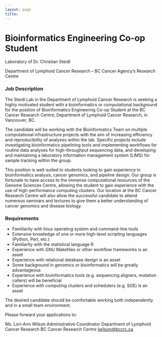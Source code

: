 ```yaml
---
layout: page
title:
---
```


# Bioinformatics Engineering Co-op Student </span>

Laboratory of Dr. Christian Steidl

Department of Lymphoid Cancer Research – BC Cancer Agency’s Research Centre

### Job Description

The Steidl Lab in the Department of Lymphoid Cancer Research is seeking a highly motivated student with a bioinformatics or computational background for the position of Bioinformatics Engineering Co-op Student at the BC Cancer Research Centre; Department of Lymphoid Cancer Research, in Vancouver, BC.

The candidate will be working with the Bioinformatics Team on multiple computational infrastructure projects with the aim of increasing efficiency and reproducibility of analyses within the lab. Specific projects include investigating bioinformatics pipelining tools and implementing workflows for routine data analyses for high-throughput sequencing data, and developing and maintaining a laboratory information management system (LIMS) for sample tracking within the group. 

This position is well-suited to students looking to gain experience in bioinformatics analysis, cancer genomics, and pipeline design. Our group is fortunate to have access to the immense computational resources of the Genome Sciences Centre, allowing the student to gain experience with the use of high-performance computing clusters. Our location at the BC Cancer Research Centre will also allow the successful candidate to attend numerous seminars and lectures to give them a better understanding of cancer genomics and disease biology.

### Requirements

- Familiarity with linux operating system and command-line tools
- Extensive knowledge of one or more high-level scripting languages (Python, Perl, etc.)
- Familiarity with the statistical language R
- Experience with GNU Makefiles or other workflow frameworks is an asset
- Experience with relational database design is an asset
- Some background in genomics or bioinformatics will be greatly advantageous
- Experience with bioinformatics tools (e.g. sequencing aligners, mutation callers) will be beneficial
- Experience with computing clusters and schedulers (e.g. SGE) is an asset

The desired candidate should be comfortable working both independently and in a small team environment.

Please forward your applications to:

Ms. Lori-Ann Wilson
Administrative Coordinator
Department of Lymphoid Cancer Research
BC Cancer Research Centre
lwilson@bccrc.ca

